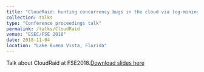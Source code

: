```yaml
---
title: "CloudRaid: hunting concurrency bugs in the cloud via log-mining"
collection: talks
type: "Conference proceedings talk"
permalink: /talks/CloudRaid
venue: "ESEC/FSE 2018"
date: 2018-11-04
location: "Lake Buena Vista, Florida"
---
```


Talk about CloudRaid at FSE2018.[Download slides here](http://lujiefsi.github.io/files/talk/CloudRaid.pdf)
